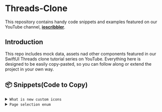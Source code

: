 # Threads-Clone

This repository contains handy code snippets and examples featured on our YouTube channel, <a href="https://www.youtube.com/@ioscribbler/videos" target="_blank"><b>ioscribbler</b></a>.

## Introduction
This repo includes mock data, assets nad other components featured in our SwiftUI Threads clone tutorial series on YouTube. Everything here is designed to be easily copy-pasted, so you can follow along or extend the project in your own way.

## <a name="snippets">📦 Snippets(Code to Copy)</a>

<details>
<summary><code>What is new custom icons</code></summary>
<br>
 
```swift
 struct MockHelper {
    static let whatIsNewActionIcons: [Image] = [
        Image(systemName: "photo.on.rectangle.angled"),
        Image(systemName: "camera"),
        Image(systemName: "document"),
        Image(systemName: "microphone"),
        Image(systemName: "number"),
        Image(systemName: "line.3.horizontal.decrease"),
        Image(systemName: "mappin.circle"),
    ]
}
```
</details>

<details>
<summary><code>Page selection enum</code></summary>
<br>
  
```swift
enum PageSelection: CaseIterable {
    case forYou
    case following
    
    static let pageSelectionID = "PageSelectionID" // used for matched geo effect
    
    var title: String {
        switch self {
        case .forYou:
            return "For You"
        case .following:
            return "Following"
        }
    }
}
```

</details>

